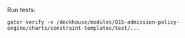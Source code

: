 Run tests:



`gator verify -v /deckhouse/modules/015-admission-policy-engine/charts/constraint-templates/test/...`
